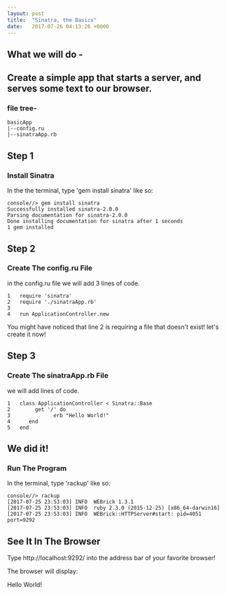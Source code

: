 ```yaml
---
layout: post
title:  "Sinatra, the Basics"
date:   2017-07-26 04:13:26 +0000
---
```


## What we will do -
## Create a simple app that starts a server, and serves some text to our browser.
### file tree-
```
basicApp
|--config.ru
|--sinatraApp.rb
```
## Step 1
### Install Sinatra

In the the terminal, type 'gem install sinatra' like so:
```
console//> gem install sinatra  
Successfully installed sinatra-2.0.0
Parsing documentation for sinatra-2.0.0
Done installing documentation for sinatra after 1 seconds
1 gem installed
```
## Step 2
### Create The config.ru File

in the config.ru file we will add 3 lines of code.
```
1   require 'sinatra'
2   require './sinatraApp.rb'
3 
4   run ApplicationController.new
```
You might have noticed that line 2 is requiring a file that doesn't exist! let's create it now!

## Step 3
### Create The sinatraApp.rb File

we will add lines of code.
```
1   class ApplicationController < Sinatra::Base
2    	 get '/' do
3    		   erb "Hello World!"
4  	   end
5   end
```
## We did it!
### Run The Program

In the terminal, type 'rackup' like so:
```
console//> rackup
[2017-07-25 23:53:03] INFO  WEBrick 1.3.1
[2017-07-25 23:53:03] INFO  ruby 2.3.0 (2015-12-25) [x86_64-darwin16]
[2017-07-25 23:53:03] INFO  WEBrick::HTTPServer#start: pid=4051 port=9292
```

## See It In The Browser
Type http://localhost:9292/ into the address bar of your favorite browser!

The browser will display:

Hello World!
